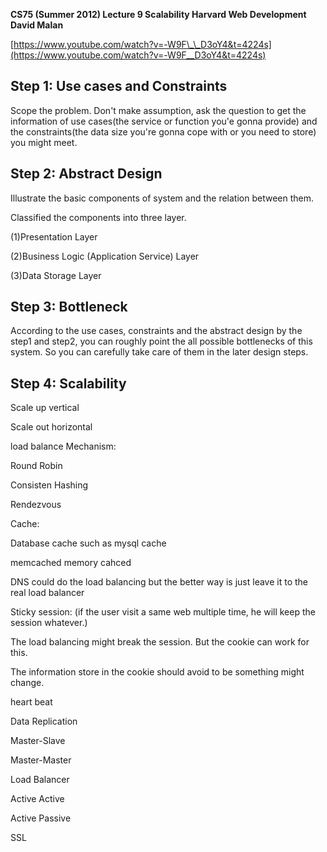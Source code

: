 **CS75 \(Summer 2012\) Lecture 9 Scalability Harvard Web Development David Malan**

[https://www.youtube.com/watch?v=-W9F\_\_D3oY4&t=4224s](https://www.youtube.com/watch?v=-W9F__D3oY4&t=4224s)

## Step 1: Use cases and Constraints

Scope the problem. Don't make assumption, ask the question to get the information of use cases\(the service or function you'e gonna provide\) and the constraints\(the data size you're gonna cope with or you need to store\) you might meet.

## Step 2: Abstract Design

Illustrate the basic components of system and the relation between them.

Classified the components into three layer.

\(1\)Presentation Layer

\(2\)Business Logic \(Application Service\) Layer

\(3\)Data Storage Layer

## Step 3: Bottleneck

According to the use cases, constraints and the abstract design by the step1 and step2, you can roughly point the all possible bottlenecks of this system. So you can carefully take care of them in the later design steps.

## Step 4: Scalability

Scale up vertical

Scale out horizontal

load balance Mechanism:

Round Robin

Consisten Hashing

Rendezvous

Cache:

Database cache  such as mysql cache

memcached memory cahced

DNS could do the load balancing  but  the better way is just leave it to the real load balancer

Sticky session: \(if the user visit a same web multiple time, he will keep the session whatever.\)

The load balancing might break the session. But the cookie can work for this.

The information store in the cookie should avoid to be something might change.

heart beat

Data Replication

Master-Slave

Master-Master

Load Balancer

Active Active

Active Passive

SSL


